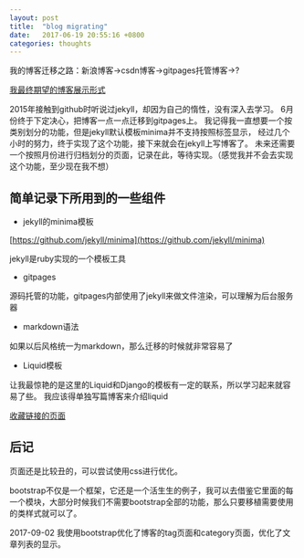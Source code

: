 ```yaml
---
layout: post
title:  "blog migrating"
date:   2017-06-19 20:55:16 +0800
categories: thoughts
---
```


我的博客迁移之路：新浪博客->csdn博客->gitpages托管博客->?

[我最终期望的博客展示形式](http://eli.thegreenplace.net/archives/all)

2015年接触到github时听说过jekyll，却因为自己的惰性，没有深入去学习。
6月份终于下定决心，把博客一点一点迁移到gitpages上。
我记得我一直想要一个按类别划分的功能，但是jekyll默认模板minima并不支持按照标签显示，
经过几个小时的努力，终于实现了这个功能，接下来就会在jekyll上写博客了。
未来还需要一个按照月份进行归档划分的页面，记录在此，等待实现。（感觉我并不会去实现这个功能，至少现在我不想）

## 简单记录下所用到的一些组件

* jekyll的minima模板

[https://github.com/jekyll/minima](https://github.com/jekyll/minima)

jekyll是ruby实现的一个模板工具
* gitpages

源码托管的功能，gitpages内部使用了jekyll来做文件渲染，可以理解为后台服务器
* markdown语法

如果以后风格统一为markdown，那么迁移的时候就非常容易了
* Liquid模板

让我最惊艳的是这里的Liquid和Django的模板有一定的联系，所以学习起来就容易了些。
我应该得单独写篇博客来介绍liquid

[收藏链接的页面](http://lineuman.github.io/mainpage/index)

## 后记
页面还是比较丑的，可以尝试使用css进行优化。

bootstrap不仅是一个框架，它还是一个活生生的例子，我可以去借鉴它里面的每一个模块，大部分时候我们不需要bootstrap全部的功能，那么只要移植需要使用的类样式就可以了。

2017-09-02 我使用bootstrap优化了博客的tag页面和category页面，优化了文章列表的显示。
